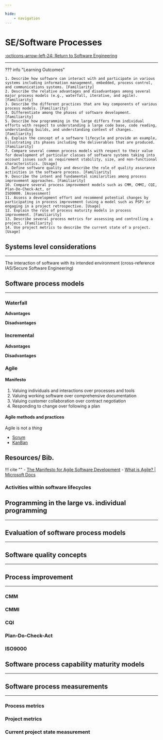 ```yaml
---

hide:
    - navigation 
---
```

# SE/Software Processes

[:octicons-arrow-left-24: Return to Software Engineering](/Bodies-of-Knowledge/Software-Engineering/)

---

??? info "Learning Outcomes"

    1. Describe how software can interact with and participate in various systems including information management, embedded, process control, and communications systems. [Familiarity]
    2. Describe the relative advantages and disadvantages among several major process models (e.g., waterfall, iterative, and agile). [Familiarity]
    3. Describe the different practices that are key components of various process models. [Familiarity]
    4. Differentiate among the phases of software development. [Familiarity]
    5. Describe how programming in the large differs from individual efforts with respect to understanding a large code base, code reading, understanding builds, and understanding context of changes. [Familiarity]
    6. Explain the concept of a software lifecycle and provide an example, illustrating its phases including the deliverables that are produced. [Familiarity]
    7. Compare several common process models with respect to their value for development of particular classes of software systems taking into account issues such as requirement stability, size, and non-functional characteristics. [Usage]
    8. Define software quality and describe the role of quality assurance activities in the software process. [Familiarity]
    9. Describe the intent and fundamental similarities among process improvement approaches. [Familiarity]
    10. Compare several process improvement models such as CMM, CMMI, CQI, Plan-Do-Check-Act, or
    ISO9000. [Assessment]
    11. Assess a development effort and recommend potential changes by participating in process improvement (using a model such as PSP) or engaging in a project retrospective. [Usage]
    12. Explain the role of process maturity models in process improvement. [Familiarity]
    13. Describe several process metrics for assessing and controlling a project. [Familiarity]
    14. Use project metrics to describe the current state of a project. [Usage]

## Systems level considerations

---

The interaction of software with its intended environment (cross-reference IAS/Secure Software Engineering)

## Software process models

---

### Waterfall

**Advantages** 

**Disadvantages**

### Incremental

**Advantages** 

**Disadvantages**

### Agile

#### Manifesto

1. Valuing individuals and interactions over processes and tools
2. Valuing working software over comprehensive documentation
3. Valuing customer collaboration over contract negotiation
4. Responding to change over following a plan

#### Agile methods and practices

Agile is not a *thing*

- [Scrum](More-In-Depth/Scrum.md)
- [KanBan](More-In-Depth/Kanban.md)

## Resources/ Bib.

!!! cite ""
    - [The Manifesto for Agile Software Development](http://www.agilemanifesto.org/)
    - [What is Agile? | Microsoft Docs](https://docs.microsoft.com/en-us/devops/plan/what-is-agile)

### Activities within software lifecycles

## Programming in the large vs. individual programming

---

## Evaluation of software process models

---

## Software quality concepts

---

## Process improvement

---

### CMM

### CMMI

### CQI

### Plan-Do-Check-Act

### ISO9000

## Software process capability maturity models

---

## Software process measurements

---

### Process metrics

### Project metrics

### Current project state measurement
